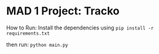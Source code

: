 # MAD 1 Project: Tracko
How to Run:
Install the dependencies using `pip install -r requirements.txt`

then run:
`python main.py`